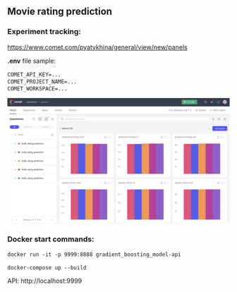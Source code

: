 ## Movie rating prediction

### Experiment tracking:
https://www.comet.com/pyatykhina/general/view/new/panels

**.env** file sample:
```
COMET_API_KEY=...
COMET_PROJECT_NAME=...
COMET_WORKSPACE=...
```
<img src="./images/cometml.png" alt="comet ml screenshot" width="600"/>


### Docker start commands:
```
docker run -it -p 9999:8888 gradient_boosting_model-api
```
```
docker-compose up --build
```
API: http://localhost:9999
